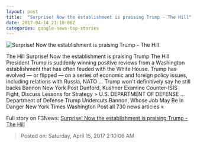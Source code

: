 ```yaml
---
layout: post
title:  "Surprise! Now the establishment is praising Trump - The Hill"
date: 2017-04-14 21:10:06Z
categories: google-news-top-stories
---
```


![Surprise! Now the establishment is praising Trump - The Hill](http://thehill.com/sites/default/files/article_images/donaldtrump_032717getty_lead.jpg)

The Hill Surprise! Now the establishment is praising Trump The Hill President Trump is suddenly winning positive reviews from a Washington establishment that has often feuded with the White House. Trump has evolved — or flipped — on a series of economic and foreign policy issues, including relations with Russia, NATO ... Trump won't definitively say he still backs Bannon New York Post Dunford, Kushner Examine Counter-ISIS Fight, Discuss Lessons for Strategy > U.S. DEPARTMENT OF DEFENSE ... Department of Defense Trump Undercuts Bannon, Whose Job May Be in Danger New York Times Washington Post all 730 news articles »


Full story on F3News: [Surprise! Now the establishment is praising Trump - The Hill](http://www.f3nws.com/n/xPtYd)

> Posted on: Saturday, April 15, 2017 2:10:06 AM

